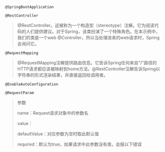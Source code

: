 ```
@SpringBootApplication
```

```
@RestController
```

> @RestController。这被称为一个构造型（stereotype）注解。它为阅读代码的人们提供建议。对于Spring，该类扮演了一个特殊角色。在本示例中，我们的类是一个web @Controller，所以当处理进来的web请求时，Spring会询问它。

```
@RequestMapping
```

> @RequestMapping注解提供路由信息。它告诉Spring任何来自"/"路径的HTTP请求都应该被映射到home方法。@RestController注解告诉Spring以字符串的形式渲染结果，并直接返回给调用者。

```
@EnableAutoConfiguration
```

```
@RequestParam
```

> 参数
>
> name：Request请求对象中的参数名
>
> value：
>
> defaultValue ：对应参数为空时取此默认值
>
> required：默认为true，如果请求中此参数没有值，会报以下错误



